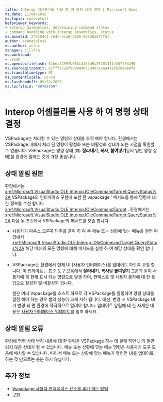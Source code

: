 ```yaml
---
title: Interop 어셈블리를 사용 하 여 명령 상태 결정 | Microsoft Docs
ms.date: 11/04/2016
ms.topic: conceptual
helpviewer_keywords:
- interop assemblies, determining command status
- command handling with interop assemblies, status
ms.assetid: 2f5104d1-7b4c-4ca0-a626-50530a8f7f5c
author: acangialosi
ms.author: anthc
manager: jillfra
ms.workload:
- vssdk
ms.openlocfilehash: 52bea32997b083cd13349a37201411e357f94a90
ms.sourcegitcommit: 6cfffa72af599a9d667249caaaa411bb28ea69fd
ms.translationtype: MT
ms.contentlocale: ko-KR
ms.lasthandoff: 09/02/2020
ms.locfileid: "80708709"
---
```

# <a name="determine-command-status-by-using-interop-assemblies"></a>Interop 어셈블리를 사용 하 여 명령 상태 결정
VSPackage는 처리할 수 있는 명령의 상태를 추적 해야 합니다. 환경에서는 VSPackage 내에서 처리 된 명령이 활성화 또는 비활성화 상태가 되는 시점을 확인할 수 없습니다. VSPackage는 명령 상태 (예: **잘라내기**, **복사**, **붙여넣기**등의 일반 명령 상태)를 환경에 알리는 것이 가장 좋습니다.

## <a name="status-notification-sources"></a>상태 알림 원본
 환경에서는 <xref:Microsoft.VisualStudio.OLE.Interop.IOleCommandTarget.QueryStatus%2A> VSPackage의 인터페이스 구현에 포함 된 vspackage ' 메서드를 통해 명령에 대 한 정보를 수신 합니다 <xref:Microsoft.VisualStudio.OLE.Interop.IOleCommandTarget> . 환경에서는 <xref:Microsoft.VisualStudio.OLE.Interop.IOleCommandTarget.QueryStatus%2A> 다음 두 조건에서 VSPackage의 메서드를 호출 합니다.

- 사용자가 마우스 오른쪽 단추를 클릭 하 여 주 메뉴 또는 상황에 맞는 메뉴를 열면 환경에서 <xref:Microsoft.VisualStudio.OLE.Interop.IOleCommandTarget.QueryStatus%2A> 해당 메뉴의 모든 명령에 대해 메서드를 실행 하 여 해당 상태를 확인 합니다.

- VSPackage는 환경에서 현재 UI (사용자 인터페이스)를 업데이트 하도록 요청 합니다. 이 업데이트는 표준 도구 모음에서 **잘라내기**, **복사**및 **붙여넣기** 그룹과 같이 사용자에 게 현재 표시 되는 명령으로 발생 하며, 컨텍스트 및 사용자 동작에 대 한 응답으로 활성화 및 비활성화 됩니다.

  셸은 여러 Vspackage를 호스트 하므로 각 VSPackage를 폴링하여 명령 상태를 결정 해야 하는 경우 셸의 성능이 크게 저하 됩니다. 대신, 변경 시 VSPackage UI가 변경 되 면 환경에 적극적으로 알려야 합니다. 업데이트 알림에 대 한 자세한 내용은 [사용자 인터페이스 업데이트](../../extensibility/updating-the-user-interface.md)를 참조 하세요.

## <a name="status-notification-failure"></a>상태 알림 오류
 환경에 명령 상태 변경 내용에 대 한 알림을 VSPackage 하는 데 실패 하면 UI가 일관 되지 않은 상태가 될 수 있습니다. 메뉴 또는 상황에 맞는 메뉴 명령은 사용자가 도구 모음에 배치할 수 있습니다. 따라서 메뉴 또는 상황에 맞는 메뉴가 열리면 UI를 업데이트 하는 것 만으로는 충분 하지 않습니다.

## <a name="see-also"></a>추가 정보
- [Vspackage 사용자 인터페이스 요소를 추가 하는 방법](../../extensibility/internals/how-vspackages-add-user-interface-elements.md)
- [구현](../../extensibility/internals/command-implementation.md)
